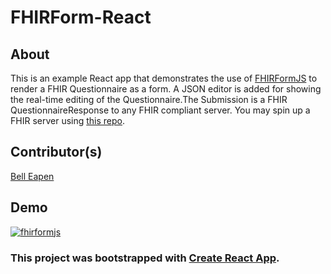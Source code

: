 # FHIRForm-React

## About
This is an example React app that demonstrates the use of [FHIRFormJS](https://github.com/dermatologist/fhirformjs) to render a FHIR Questionnaire as a form. A JSON editor is added for showing the real-time editing of the Questionnaire.The Submission is a FHIR QuestionnaireResponse to any FHIR compliant server. You may spin up a FHIR server using [this repo](https://github.com/dermatologist/fhirql).

## Contributor(s)
[Bell Eapen](https://nuchange.ca)
## Demo

[![fhirformjs](https://github.com/dermatologist/fhir-questionnaire-render-react/blob/develop/notes/fhirformjs-2.gif)](https://github.com/dermatologist/fhir-questionnaire-render-react/blob/develop/notes/fhirformjs-2.gif)

### This project was bootstrapped with [Create React App](https://github.com/facebook/create-react-app).

